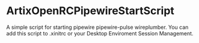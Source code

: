 # ArtixOpenRCPipewireStartScript
A simple script for starting pipewire pipewire-pulse wireplumber. You can add this script to .xinitrc or your Desktop Enviroment Session Management.
